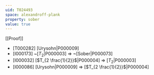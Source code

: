 ```yaml
---
uid: T024493
space: alexandroff-plank
property: sober
value: true
---
```

[[Proof]]

* [T000282] [Urysohn|P000009]
* [I000173] ~[$T_2$|P000003] => ~[Sober|P000073]
* [I000032] [$T_{2 \frac{1}{2}}$|P000004] => [$T_2$|P000003]
* [I000086] [Urysohn|P000009] => [$T_{2 \frac{1}{2}}$|P000004]

